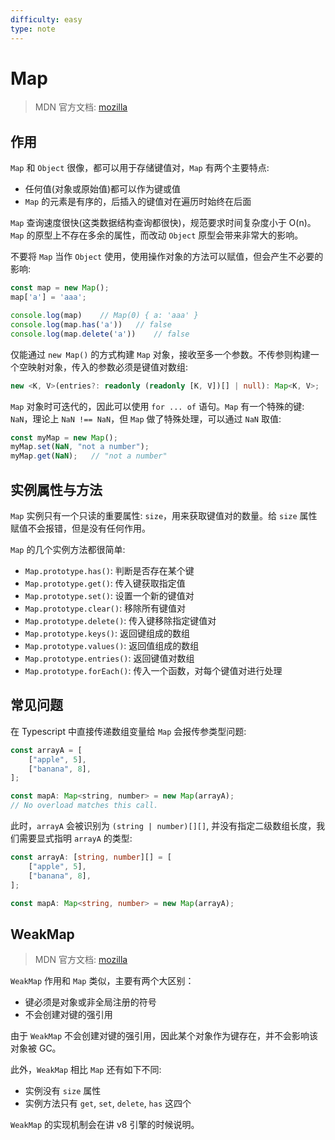 ```yaml
---
difficulty: easy
type: note
---
```


# Map

> MDN 官方文档: [mozilla](https://developer.mozilla.org/zh-CN/docs/Web/JavaScript/Reference/Global_Objects/Map)

## 作用

`Map` 和 `Object` 很像，都可以用于存储键值对，`Map` 有两个主要特点:
- 任何值(对象或原始值)都可以作为键或值
- `Map` 的元素是有序的，后插入的键值对在遍历时始终在后面

`Map` 查询速度很快(这类数据结构查询都很快)，规范要求时间复杂度小于 O(n)。`Map` 的原型上不存在多余的属性，而改动 `Object` 原型会带来非常大的影响。

不要将 `Map` 当作 `Object` 使用，使用操作对象的方法可以赋值，但会产生不必要的影响:

```js
const map = new Map();
map['a'] = 'aaa';

console.log(map)    // Map(0) { a: 'aaa' }
console.log(map.has('a'))   // false
console.log(map.delete('a'))    // false
```

仅能通过 `new Map()` 的方式构建 `Map` 对象，接收至多一个参数。不传参则构建一个空映射对象，传入的参数必须是键值对数组:
```ts
new <K, V>(entries?: readonly (readonly [K, V])[] | null): Map<K, V>;
```

`Map` 对象时可迭代的，因此可以使用 `for ... of` 语句。`Map` 有一个特殊的键: `NaN`，理论上 `NaN !== NaN`，但 `Map` 做了特殊处理，可以通过 `NaN` 取值:

```js
const myMap = new Map();
myMap.set(NaN, "not a number");
myMap.get(NaN);   // "not a number"
```
 
## 实例属性与方法

`Map` 实例只有一个只读的重要属性: `size`，用来获取键值对的数量。给 `size` 属性赋值不会报错，但是没有任何作用。

`Map` 的几个实例方法都很简单:
- `Map.prototype.has()`: 判断是否存在某个键
- `Map.prototype.get()`: 传入键获取指定值
- `Map.prototype.set()`: 设置一个新的键值对
- `Map.prototype.clear()`: 移除所有键值对
- `Map.prototype.delete()`: 传入键移除指定键值对
- `Map.prototype.keys()`: 返回键组成的数组
- `Map.prototype.values()`: 返回值组成的数组
- `Map.prototype.entries()`: 返回键值对数组
- `Map.prototype.forEach()`: 传入一个函数，对每个键值对进行处理

## 常见问题

在 Typescript 中直接传递数组变量给 `Map` 会报传参类型问题:

```js
const arrayA = [
    ["apple", 5],
    ["banana", 8],
];

const mapA: Map<string, number> = new Map(arrayA);
// No overload matches this call.
```

此时，`arrayA` 会被识别为 `(string | number)[][]`, 并没有指定二级数组长度，我们需要显式指明 `arrayA` 的类型:

```ts
const arrayA: [string, number][] = [
    ["apple", 5],
    ["banana", 8],
];

const mapA: Map<string, number> = new Map(arrayA);
```

## WeakMap

> MDN 官方文档: [mozilla](https://developer.mozilla.org/zh-CN/docs/Web/JavaScript/Reference/Global_Objects/WeakMap)

`WeakMap` 作用和 `Map` 类似，主要有两个大区别：
- 键必须是对象或非全局注册的符号
- 不会创建对键的强引用

由于 `WeakMap` 不会创建对键的强引用，因此某个对象作为键存在，并不会影响该对象被 GC。

此外，`WeakMap` 相比 `Map` 还有如下不同:
- 实例没有 `size` 属性
- 实例方法只有 `get`, `set`, `delete`, `has` 这四个

`WeakMap` 的实现机制会在讲 v8 引擎的时候说明。
